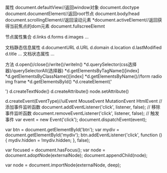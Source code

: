 属性
document.defaultView//返回window对象
document.doctype
document.documentElement//返回root节点
document.body/head
document.scrollingElement//返回滚动元素
*document.activeElement//返回获得当前焦点的dom元素
document.fullscreeElemnt

节点属性集合
d.links
d.forms
d.images
...

文档静态信息属性
d.documentURL
d.URL
d.domain
d.location
d.lastModified
d.title
...
文档状态属性
...

方法
d.open()/close()/write()/writeln()
*d.querySelector(css选择器)/querySelectorAll(选择器)
*d.getElementsByTagName()[index]
*d.getElementsByClassName()[index]
*d.getElementsByName()//form radio img frame 
*d.getElementsById()
*d.createElement('<div>')
d.createTextNode()
d.createAttribute()
node.setAttribute()

d.createEvent(EventType)//uiEvent MouseEvent MutationEvent HtmlEvent
// 添加事件监听函数
document.addEventListener('click', listener, false);
// 移除事件监听函数
document.removeEventListener('click', listener, false);
// 触发事件
var event = new Event('click');
document.dispatchEvent(event);

var btn = document.getElementById('btn');
var mydiv = document.getElementById('mydiv');
btn.addEventListener('click', function () {
  mydiv.hidden = !mydiv.hidden;
}, false);


var focused = document.hasFocus();
var node = document.adoptNode(externalNode);
document.appendChild(node);

var node = document.importNode(externalNode, deep);
